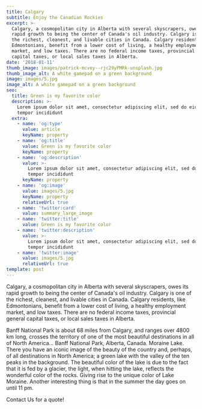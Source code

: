 ```yaml
---
title: Calgary
subtitle: Enjoy the Canadian Rockies
excerpt: >-
  Calgary, a cosmopolitan city in Alberta with several skyscrapers, owes its
  rapid growth to being the center of Canada's oil industry. Calgary is one of
  the richest, cleanest, and livable cities in Canada. Calgary residents, like
  Edmontonians, benefit from a lower cost of living, a healthy employment
  market, and low taxes. There are no federal income taxes, provincial general
  capital taxes, or local sales taxes in Alberta.
date: '2018-01-11'
thumb_image: images/patrick-mcvey--rjc29yPMRk-unsplash.jpg
thumb_image_alt: A white gamepad on a green background
image: images/5.jpg
image_alt: A white gamepad on a green background
seo:
  title: Green is my favorite color
  description: >-
    Lorem ipsum dolor sit amet, consectetur adipiscing elit, sed do eiusmod
    tempor incididunt
  extra:
    - name: 'og:type'
      value: article
      keyName: property
    - name: 'og:title'
      value: Green is my favorite color
      keyName: property
    - name: 'og:description'
      value: >-
        Lorem ipsum dolor sit amet, consectetur adipiscing elit, sed do eiusmod
        tempor incididunt
      keyName: property
    - name: 'og:image'
      value: images/5.jpg
      keyName: property
      relativeUrl: true
    - name: 'twitter:card'
      value: summary_large_image
    - name: 'twitter:title'
      value: Green is my favorite color
    - name: 'twitter:description'
      value: >-
        Lorem ipsum dolor sit amet, consectetur adipiscing elit, sed do eiusmod
        tempor incididunt
    - name: 'twitter:image'
      value: images/5.jpg
      relativeUrl: true
template: post
---
```

Calgary, a cosmopolitan city in Alberta with several skyscrapers, owes its rapid growth to being the center of Canada's oil industry. Calgary is one of the richest, cleanest, and livable cities in Canada. Calgary residents, like Edmontonians, benefit from a lower cost of living, a healthy employment market, and low taxes. There are no federal income taxes, provincial general capital taxes, or local sales taxes in Alberta.

Banff National Park is about 68 miles from Calgary, and ranges over 4800 km long, crosses the territory of one of the most beautiful destinations in all of North America…  Banff National Park, Alberta, Canada. Moraine Lake. There you have an iconic image of the beauty of the country and, perhaps, of all destinations in North America; a green lake with the valley of the ten peaks in the background.  The beautiful color of the lake is due to the fact that it is fed by a glacier, the light, when hitting the lake, reflects the wonderful color of the rocks. Giving rise to the unique color of Lake Moraine. Another interesting thing is that in the summer the day goes on until 11 pm.

Contact Us for a quote!
